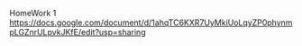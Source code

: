 HomeWork 1
https://docs.google.com/document/d/1ahqTC6KXR7UyMkiUoLqyZP0phynmpLGZnrULpvkJKfE/edit?usp=sharing
